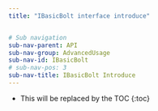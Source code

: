 ```yaml
---
title: "IBasicBolt interface introduce"


# Sub navigation
sub-nav-parent: API
sub-nav-group: AdvancedUsage
sub-nav-id: IBasicBolt
# sub-nav-pos: 3
sub-nav-title: IBasicBolt Introduce
---
```


* This will be replaced by the TOC
{:toc}
